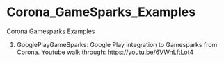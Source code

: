 # Corona_GameSparks_Examples
Corona Gamesparks Examples

1. GooglePlayGameSparks: Google Play integration to Gamesparks from Corona.
Youtube walk through: https://youtu.be/6VWnLftLot4

